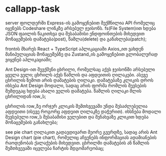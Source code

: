 # callapp-task

server ფოლდერში Express-ის გამოყენებით შექმნილია API რომელიც იყენებს
Codeshare ლინკზე არსებულ ჯეისონს. fs(File System)ით ხდება JSON ფაილის წაკითხვა და შესაბამისი ენდფოინთების მიხედვით 
მონაცემების დამატება(post), წაშლა(delete) და განახლება(patch);


frontის მხარეს React + TypeScript აპლიკაციაში Axios_ით ვახდენ მანიპულაციას მონაცემებზე და Zustand_ის გამოყენებით გლობალურად ვიყენებ აპლიკაციაში;


Ant Design-ით შევქმენი ცხრილი, რომელსაც აქვს ჯეისონში არსებული ყველა ველი;
ცხრილს აქვს  წაშლის და აფდეითის ღილაკები. ასევე ცხრილის ზემოთ არის დამატების ღილაკი. დამატებაზე კლიკის დროს
იხსება Ant Design მოდალი, სადაც არის ფორმა რომლის შევსების შემდეგაც ხდება ახალი ველის დამატება.
წაშლის ღილაკი შლის ცხრილიდან row_ს;


ცხრილის row_ზე ორჯერ კლიკის შემთხვევაში უნდა შესაძლებელია აფდეითი (ისევე როგორც აფდეით ღილაკზე დაჭერით). იხსნება მოდალი
შევსებული row_ს შესაბამისი ველებით და შენახვაზე კლიკით ხდება მონაცემების განახლება;


see pie chart ღილაკით გადავდივართ მეორე გვერდზე, სადაც არის Ant Design chart (pie chart), რომელიც აჩვენებს ინფორმაციას ადამიანების
რაოდენობას ქალაქების მიხედვით.
ცხრილში დამატების ან წაშლის შემთხვევაში იცვლება ჩარტის
მდგომარეობაც;
